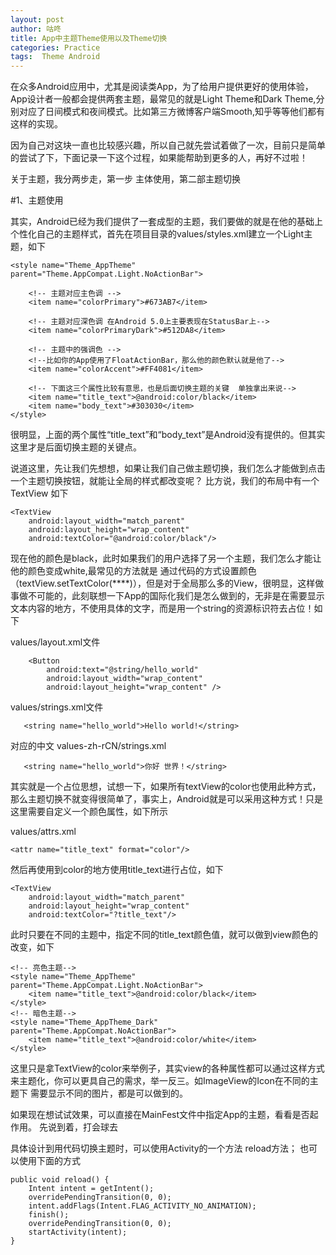 ```yaml
---
layout: post
author: 咕咚
title: App中主题Theme使用以及Theme切换
categories: Practice
tags:  Theme Android
---
```

在众多Android应用中，尤其是阅读类App，为了给用户提供更好的使用体验，App设计者一般都会提供两套主题，最常见的就是Light Theme和Dark Theme,分别对应了日间模式和夜间模式。比如第三方微博客户端Smooth,知乎等等他们都有这样的实现。


因为自己对这块一直也比较感兴趣，所以自己就先尝试着做了一次，目前只是简单的尝试了下，下面记录一下这个过程，如果能帮助到更多的人，再好不过啦！


关于主题，我分两步走，第一步 主体使用，第二部主题切换


#1、主题使用

其实，Android已经为我们提供了一套成型的主题，我们要做的就是在他的基础上个性化自己的主题样式，首先在项目目录的values/styles.xml建立一个Light主题，如下

    <style name="Theme_AppTheme" parent="Theme.AppCompat.Light.NoActionBar">

        <!-- 主题对应主色调 -->
        <item name="colorPrimary">#673AB7</item>

        <!-- 主题对应深色调 在Android 5.0上主要表现在StatusBar上-->
        <item name="colorPrimaryDark">#512DA8</item>

        <!-- 主题中的强调色 -->
        <!--比如你的App使用了FloatActionBar，那么他的颜色默认就是他了-->
        <item name="colorAccent">#FF4081</item>

        <!-- 下面这三个属性比较有意思，也是后面切换主题的关键  单独拿出来说-->
        <item name="title_text">@android:color/black</item>
        <item name="body_text">#303030</item>
    </style>


很明显，上面的两个属性“title_text”和“body_text”是Android没有提供的。但其实这里才是后面切换主题的关键点。


说道这里，先让我们先想想，如果让我们自己做主题切换，我们怎么才能做到点击一个主题切换按钮，就能让全局的样式都改变呢？
比方说，我们的布局中有一个TextView 如下

    <TextView
        android:layout_width="match_parent"
        android:layout_height="wrap_content"
        android:textColor="@android:color/black"/>

现在他的颜色是black，此时如果我们的用户选择了另一个主题，我们怎么才能让他的颜色变成white,最常见的方法就是 通过代码的方式设置颜色（textView.setTextColor(****)），但是对于全局那么多的View，很明显，这样做事做不可能的，此刻联想一下App的国际化我们是怎么做到的，无非是在需要显示文本内容的地方，不使用具体的文字，而是用一个string的资源标识符去占位！如下

values/layout.xml文件

        <Button
            android:text="@string/hello_world"
            android:layout_width="wrap_content"
            android:layout_height="wrap_content" />

values/strings.xml文件

       <string name="hello_world">Hello world!</string>

对应的中文
values-zh-rCN/strings.xml

       <string name="hello_world">你好 世界！</string>

其实就是一个占位思想，试想一下，如果所有textView的color也使用此种方式，那么主题切换不就变得很简单了，事实上，Android就是可以采用这种方式！只是这里需要自定义一个颜色属性，如下所示

values/attrs.xml

    <attr name="title_text" format="color"/>

然后再使用到color的地方使用title_text进行占位，如下

    <TextView
        android:layout_width="match_parent"
        android:layout_height="wrap_content"
        android:textColor="?title_text"/>

此时只要在不同的主题中，指定不同的title_text颜色值，就可以做到view颜色的改变，如下

    <!-- 亮色主题-->
    <style name="Theme_AppTheme" parent="Theme.AppCompat.Light.NoActionBar">
        <item name="title_text">@android:color/black</item>
    </style>
    <!-- 暗色主题-->
    <style name="Theme_AppTheme_Dark" parent="Theme.AppCompat.NoActionBar">
        <item name="title_text">@android:color/white</item>
    </style>

这里只是拿TextView的color来举例子，其实view的各种属性都可以通过这样方式来主题化，你可以更具自己的需求，举一反三。如ImageView的Icon在不同的主题下 需要显示不同的图片，都是可以做到的。


如果现在想试试效果，可以直接在MainFest文件中指定App的主题，看看是否起作用。
先说到着，打会球去

具体设计到用代码切换主题时，可以使用Activity的一个方法 reload方法；
也可以使用下面的方式

    public void reload() {
        Intent intent = getIntent();
        overridePendingTransition(0, 0);
        intent.addFlags(Intent.FLAG_ACTIVITY_NO_ANIMATION);
        finish();
        overridePendingTransition(0, 0);
        startActivity(intent);
    }

